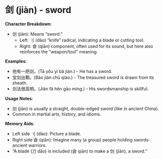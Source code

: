 # **剑 (jiàn) - sword**

**Character Breakdown**:  
- 剑 (jiàn): Means “sword.”
  - Left: 刂 (dāo) “knife” radical, indicating a blade or cutting tool.
  - Right: 僉 (qiān) component, often used for its sound, but here also reinforces the “weapon/tool” meaning.

**Examples**:  
- 他有一把剑。(Tā yǒu yì bǎ jiàn.) - He has a sword.  
- 宝剑出鞘。(Bǎo jiàn chū qiào.) - The treasured sword is drawn from its sheath.  
- 剑法很高明。(Jiàn fǎ hěn gāo míng.) - His swordsmanship is skillful.

**Usage Notes**:  
- 剑 (jiàn) is usually a straight, double-edged sword (like in ancient China).  
- Common in martial arts, history, and idioms.

**Memory Aids**:  
- Left side 刂 (dāo): Picture a blade.  
- Right side 僉 (qiān): Imagine many (a group) people holding swords-ancient warriors.  
- “A blade (刀 dāo) is included (僉 qiān) to make a 剑 (jiàn), a sword.”